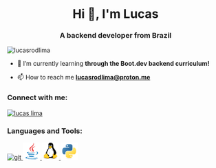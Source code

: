 <h1 align="center">Hi 👋, I'm Lucas</h1>
<h3 align="center">A backend developer from Brazil</h3>

<p align="left"> <img src="https://komarev.com/ghpvc/?username=lucasrodlima&label=Profile%20views&color=0e75b6&style=flat" alt="lucasrodlima" /> </p>

- 🌱 I’m currently learning **through the Boot.dev backend curriculum!**

- 📫 How to reach me **lucasrodlima@proton.me**

<h3 align="left">Connect with me:</h3>
<p align="left">
<a href="https://linkedin.com/in/lucas lima" target="blank"><img align="center" src="https://raw.githubusercontent.com/rahuldkjain/github-profile-readme-generator/master/src/images/icons/Social/linked-in-alt.svg" alt="lucas lima" height="30" width="40" /></a>
</p>

<h3 align="left">Languages and Tools:</h3>
<p align="left"> <a href="https://git-scm.com/" target="_blank" rel="noreferrer"> <img src="https://www.vectorlogo.zone/logos/git-scm/git-scm-icon.svg" alt="git" width="40" height="40"/> </a> <a href="https://www.java.com" target="_blank" rel="noreferrer"> <img src="https://raw.githubusercontent.com/devicons/devicon/master/icons/java/java-original.svg" alt="java" width="40" height="40"/> </a> <a href="https://www.linux.org/" target="_blank" rel="noreferrer"> <img src="https://raw.githubusercontent.com/devicons/devicon/master/icons/linux/linux-original.svg" alt="linux" width="40" height="40"/> </a> <a href="https://www.python.org" target="_blank" rel="noreferrer"> <img src="https://raw.githubusercontent.com/devicons/devicon/master/icons/python/python-original.svg" alt="python" width="40" height="40"/> </a> </p>
